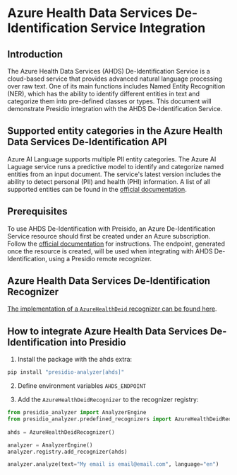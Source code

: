 # Azure Health Data Services De-Identification Service Integration

## Introduction

The Azure Health Data Services (AHDS) De-Identification Service is a cloud-based 
service that provides advanced natural language processing over 
raw text. One of its main functions includes Named Entity Recognition 
(NER), which has the ability to identify different
entities in text and categorize them into pre-defined classes or types.
This document will demonstrate Presidio integration with the AHDS
De-Identification Service.

## Supported entity categories in the Azure Health Data Services De-Identification API
Azure AI Language supports multiple PII entity categories. The Azure AI Laguage service
runs a predictive model to identify and categorize named entities from an input
document. The service's latest version includes the ability to detect personal (PII)
and health (PHI) information. A list of all supported entities can be found in the
[official documentation](https://learn.microsoft.com/en-us/azure/healthcare-apis/deidentification/overview).

## Prerequisites
To use AHDS De-Identification with Preisido, an Azure De-Identification Service resource should
first be created under an Azure subscription. Follow the [official documentation](https://learn.microsoft.com/en-us/azure/healthcare-apis/deidentification/quickstart)
for instructions. The endpoint, generated once the resource is created, 
will be used when integrating with AHDS De-Identification, using a Presidio remote recognizer.

## Azure Health Data Services De-Identification Recognizer
[The implementation of a `AzureHealthDeid` recognizer can be found here](https://github.com/microsoft/presidio/blob/main/presidio-analyzer/presidio_analyzer/predefined_recognizers/ahds_recognizer.py).

## How to integrate Azure Health Data Services De-Identification into Presidio

1. Install the package with the ahds extra:
  ```sh
  pip install "presidio-analyzer[ahds]"
  ```

2. Define environment variables `AHDS_ENDPOINT`

3. Add the `AzureHealthDeidRecognizer` to the recognizer registry:
  
  ```python
  from presidio_analyzer import AnalyzerEngine
  from presidio_analyzer.predefined_recognizers import AzureHealthDeidRecognizer
    
  ahds = AzureHealthDeidRecognizer()
  
  analyzer = AnalyzerEngine()
  analyzer.registry.add_recognizer(ahds)
  
  analyzer.analyze(text="My email is email@email.com", language="en")
  ```
